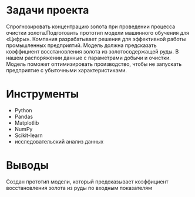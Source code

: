 # Задачи проекта #

Спрогнозировать концентрацию золота при проведении процесса очистки золота.Подготовить прототип модели машинного обучения для «Цифры». Компания разрабатывает решения для эффективной работы промышленных предприятий. Модель должна предсказать коэффициент восстановления золота из золотосодержащей руды. В нашем распоряжении данные с параметрами добычи и очистки. Модель поможет оптимизировать производство, чтобы не запускать предприятие с убыточными характеристиками.

# Инструменты #

- Python
- Pandas
- Matplotlib
- NumPy
- Scikit-learn
- исследовательский анализ данных

# Выводы #

Создан прототип модели, который предсказывает коэффициент восстановления золота из руды по входным показателям
